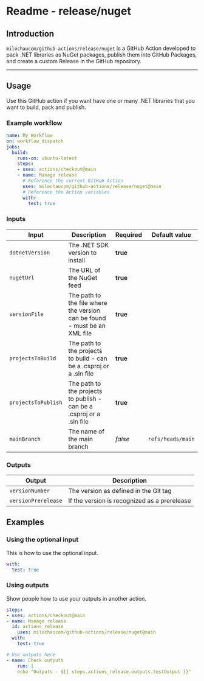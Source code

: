 # Readme - release/nuget

## Introduction

`milochaucom/github-actions/release/nuget` is a GitHub Action developed to pack .NET libraries as NuGet packages, publish them into GitHub Packages, and create a custom Release in the GitHub repository.

---

## Usage

Use this GitHub action if you want have one or many .NET libraries that you want to build, pack and publish.

### Example workflow

```yaml
name: My Workflow
on: workflow_dispatch
jobs:
  build:
    runs-on: ubuntu-latest
    steps:
    - uses: actions/checkout@main
    - name: Manage release
      # Reference the current GitHub Action
      uses: milochaucom/github-actions/release/nuget@main
      # Reference the Action variables
      with:
        test: true
```

### Inputs

| Input | Description | Required | Default value |
| ----- | ----------- | -------- | ------------- |
| `dotnetVersion` | The .NET SDK version to install | **true** |
| `nugetUrl` | The URL of the NuGet feed | **true** |
| `versionFile` | The path to the file where the version can be found - must be an XML file | **true** |
| `projectsToBuild` | The path to the projects to build - can be a .csproj or a .sln file | **true** |
| `projectsToPublish` | The path to the projects to publish - can be a .csproj or a .sln file | **true** |
| `mainBranch` | The name of the main branch | *false* | `refs/heads/main` |

### Outputs

| Output | Description |
| ------ | ----------- |
| `versionNumber` | The version as defined in the Git tag |
| `versionPrerelease` | If the version is recognized as a prerelease |

## Examples

### Using the optional input

This is how to use the optional input.

```yaml
with:
  test: true
```

### Using outputs

Show people how to use your outputs in another action.

```yaml
steps:
- uses: actions/checkout@main
- name: Manage release
  id: actions_release
    uses: milochaucom/github-actions/release/nuget@main
  with:
    test: true

# Use outputs here 
- name: Check outputs
    run: |
    echo "Outputs - ${{ steps.actions_release.outputs.testOutput }}"
```
